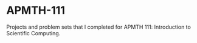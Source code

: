 # APMTH-111
Projects and problem sets that I completed for APMTH 111: Introduction to Scientific Computing. 
